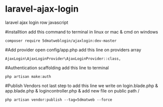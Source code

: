 # laravel-ajax-login
laravel ajax login row javascript

#installtion
add this command to terminal in linux or mac & cmd on windows

```
composer require 5dmatweblogin/ajaxlogin:dev-master
```

#Add provider
open config/app.php  add this line on providers array
```
AjaxLogin\AjaxLoginProvider\AjaxLoginProvider::class,
```

#Authentication scaffolding
add this line to terminal 
```
php artisan make:auth
```

#Publish Vendors
not last step to add this line
we write on login.blade.php & app.blade.php & logincontroller.php & add new file on public path 
/
```
php artisan vendor:publish --tag=5dmatweb --force
```
